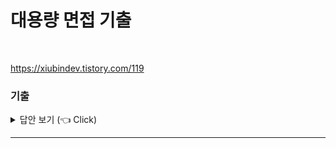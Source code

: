 # 대용량 면접 기출
<br>

https://xiubindev.tistory.com/119

### 기출

<details>
   <summary> 답안 보기 (👈 Click)</summary>
<br />
[참고: 가상 면접 사례로 배우는 대규모 시스템 설계 기초]
   
+ 
</details>


-----------------------
